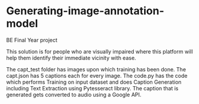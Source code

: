 # Generating-image-annotation-model
BE Final Year project

This solution is for people who are visually impaired where this platform will help them identify their immediate vicinity with ease.

The capt_test folder has images upon which training has been done.
The capt.json has 5 captions each for every image.
The code.py has the code which performs Training on input dataset and does Caption Generation including Text Extraction using Pytesseract library.
The caption that is generated gets converted to audio using a Google API.
